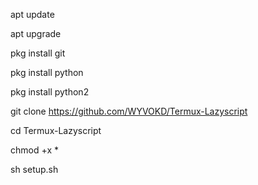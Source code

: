 apt update 

apt upgrade

pkg install git

pkg install python

pkg install python2

git clone https://github.com/WYVOKD/Termux-Lazyscript

cd Termux-Lazyscript

chmod +x *

sh setup.sh

